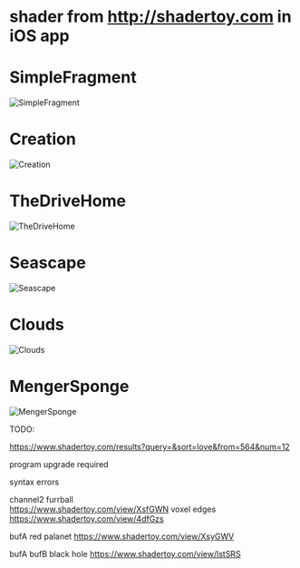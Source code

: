 # shader from http://shadertoy.com in iOS app
# SimpleFragment
![SimpleFragment](images/SimpleFragment.png)
# Creation
![Creation](images/Creation.png)
# TheDriveHome
![TheDriveHome](images/TheDriveHome.png)
# Seascape
![Seascape](images/Seascape.png)
# Clouds
![Clouds](images/Clouds.png)
# MengerSponge
![MengerSponge](images/MengerSponge.png)

TODO:

https://www.shadertoy.com/results?query=&sort=love&from=564&num=12


program upgrade required

syntax errors

channel2
furrball  
https://www.shadertoy.com/view/XsfGWN
voxel edges
https://www.shadertoy.com/view/4dfGzs

bufA
red palanet 
https://www.shadertoy.com/view/XsyGWV

bufA
bufB
black hole
https://www.shadertoy.com/view/lstSRS

